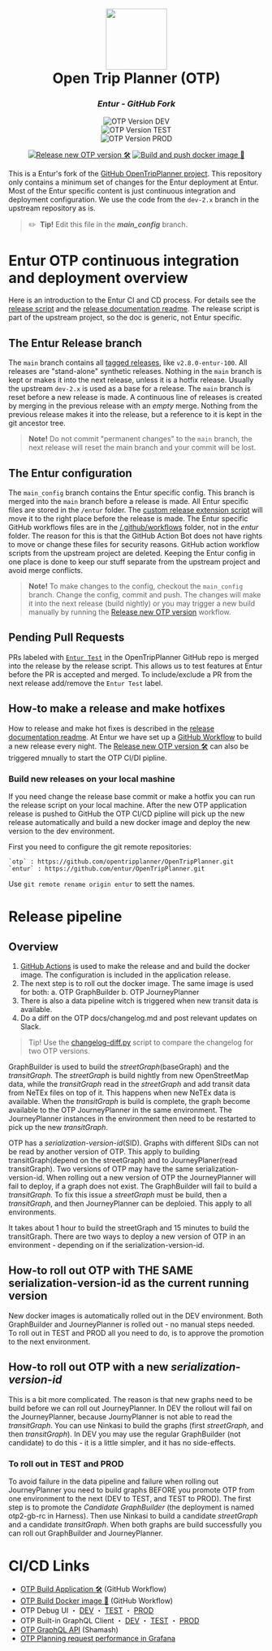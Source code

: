 <h1 align="center">
  <img src="/doc/user/images/otp-logo.svg" width="120" /><br>
  Open Trip Planner (OTP)
</h1>
<h3 align="center"><em>Entur - GitHub Fork</em></h3>
<p align="center">
  <img src="http://otp2debug.dev.entur.org/otp/version-badge.svg?label=DEV&color=limegreen" alt="OTP Version DEV"><br>
  <img src="http://otp2debug.staging.entur.org/otp/version-badge.svg?label=TEST&color=orange" alt="OTP Version TEST"/><br>
  <img src="http://otp2debug.entur.org/otp/version-badge.svg?label=PROD&color=crimson" alt="OTP Version PROD"/><br>
</p>
<p align="center">
  <a href="https://github.com/entur/OpenTripPlanner/actions/workflows/entur-a-otp-release.yml"><img src="https://github.com/entur/OpenTripPlanner/actions/workflows/entur-a-otp-release.yml/badge.svg" alt="Release new OTP version 🛠️"/></a>
  <a href="https://github.com/entur/OpenTripPlanner/actions/workflows/entur-b-docker-build.yml"><img src="https://github.com/entur/OpenTripPlanner/actions/workflows/entur-b-docker-build.yml/badge.svg" alt="Build and push docker image 🎁"/></a>
</p>

This is a Entur's fork of the [GitHub OpenTripPlanner project](https://github.com/opentripplanner/OpenTripPlanner).
This repository only contains a minimum set of changes for the Entur deployment at Entur. Most
of the Entur specific content is just continuous integration and deployment configuration. We use
the code from the `dev-2.x` branch in the upstream repository as is.

> ✏️ &nbsp;**Tip!**  Edit this file in the **_main_config_** branch.
 

# Entur OTP continuous integration and deployment overview

Here is an introduction to the Entur CI and CD process. For details see the [release script](/script/custom-release.py)
and the [release documentation readme](/script/CUSTOM_RELEASE_README.md). The release script is part
of the upstream project, so the doc is generic, not Entur specific.

## The Entur Release branch

The `main` branch contains all [tagged releases](https://github.com/opentripplanner/OpenTripPlanner/tags), 
like `v2.8.0-entur-100`. All releases are "stand-alone" synthetic releases. Nothing in the `main` 
branch is kept or makes it into the next release, unless it is a hotfix release. Usually the 
upstream `dev-2.x` is used as a base for a release. The `main` branch is reset before a new release
is made. A continuous line of releases is created by merging in the previous release with an 
_empty_ merge. Nothing from the previous release makes it into the release, but a reference to it
is kept in the git ancestor tree. 
 
 > **Note!** Do not commit "permanent changes" to the `main` branch, the next release will reset 
 >           the main branch and your commit will be lost.


## The Entur configuration  
  
The `main_config` branch contains the Entur specific config. This branch is merged into the `main`
branch before a release is made. All Entur specific files are stored in the `/entur` folder. The
[custom release extension script](/script/custom-release-extension) will move it to the right place
before the release is made. The Entur specific GitHub workflows files are in the 
[/.github/workflows](/.github/workflows) folder, not in the _entur_ folder. The reason for this is
that the GitHub Action Bot does not have rights to move or change these files for security reasons.
GitHub action workflow scripts from the upstream project are deleted. Keeping the Entur config in
one place is done to keep our stuff separate from the upstream project and avoid merge conflicts.

> **Note!** To make changes to the config, checkout the `main_config` branch. Change the config, 
>           commit and push. The changes will make it into the next release (build nightly) or you 
>           may trigger a new build manually by running the [Release new OTP version](https://github.com/entur/OpenTripPlanner/actions/workflows/entur-a-otp-release.yml)
>           workflow. 


## Pending Pull Requests

PRs labeled with [`Entur Test`](https://github.com/opentripplanner/OpenTripPlanner/pulls?q=is%3Aopen+is%3Apr+label%3A%22Entur+Test%22)
in the OpenTripPlanner GitHub repo is merged into the release by the release script. This allows us
to test features at Entur before the PR is accepted and merged. To include/exclude a PR from the 
next release add/remove the `Entur Test` label.

## How-to make a release and make hotfixes

How to release and make hot fixes is described in the [release documentation readme](/script/CUSTOM_RELEASE_README.md).
At Entur we have set up a [GitHub Workflow](https://github.com/entur/OpenTripPlanner/actions) to 
build a new release every night. The [Release new OTP version 🛠️](https://github.com/entur/OpenTripPlanner/actions/workflows/entur-a-otp-release.yml) 
can also be triggered mnually to start the OTP CI/DI pipline. 


### Build new releases on your local mashine

If you need change the release base commit or make a hotfix you can run the release script on your
local machine. After the new OTP application release is pushed to GitHub the OTP CI/CD pipline will
pick up the new release automatically and build a new docker image and deploy the new version to
the dev environment.

First you need to configure the git remote repositories:

    `otp` : https://github.com/opentripplanner/OpenTripPlanner.git
    `entur` : https://github.com/entur/OpenTripPlanner.git

Use `git remote rename origin entur` to sett the names.


# Release pipeline

## Overview

1. [GitHub Actions](https://github.com/entur/OpenTripPlanner/actions) is used to make the release 
   and and build the docker image. The configuration is included in the application release.
2. The next step is to roll out the docker image. The same image is used for both:
   a. OTP GraphBuilder 
   b. OTP JourneyPlanner 
3. There is also a data pipeline witch is triggered when new transit data is available.
4. Do a diff on the OTP docs/changelog.md and post relevant updates on Slack.

> Tip! Use the [changelog-diff.py](script/changelog-diff.py) script to compare the changelog 
>      for two OTP versions.

GraphBuilder is used to build the _streetGraph_(baseGraph) and the _transitGraph_. The 
_streetGraph_ is build nightly from new OpenStreetMap data, while the _transitGraph_ read in the
_streetGraph_ and add transit data from NeTEx files on top of it. This happens when new NeTEx data
is available. When the _transitGraph_ is build is complete, the graph become available to the OTP
JourneyPlanner in the same environment. The JourneyPlanner instances in the environment then need
to be restarted to pick up the new _transitGraph_.

OTP has a _serialization-version-id_(SID). Graphs with different SIDs can not be read by another
version of OTP. This apply to building transitGraph(depend on the streetGraph) and to 
JourneyPlaner(read transitGraph). Two versions of OTP may have the same serialization-version-id.
When rolling out a new version of OTP the JourneyPlanner will fail to deploy, if a graph does not 
exist. The GraphBuilder will fail to build a _transitGraph_. To fix this issue a _streetGraph_ must
be build, then a _transitGraph_, and then JourneyPlanner can be deploied. This apply to all 
environments.

It takes about 1 hour to build the streetGraph and 15 minutes to build the transitGraph. There are
two ways to deploy a new version of OTP in an environment - depending on if the 
serialization-version-id. 


## How-to roll out OTP with THE SAME serialization-version-id as the current running version

New docker images is automatically rolled out in the DEV environment. Both GraphBuilder and 
JourneyPlanner is rolled out - no manual steps needed. To roll out in TEST and PROD all you need
to do, is to approve the promotion to the next environment.

## How-to roll out OTP with a new _serialization-version-id_

This is a bit more complicated. The reason is that new graphs need to be build before we can roll
out JourneyPlanner. In DEV the rollout will fail on the JourneyPlanner, because JournyPlanner is
not able to read the _transitGraph_. You can use Ninkasi to build the graphs (first 
_streetGraph_, and then _transitGraph_). In DEV you may use the regular GraphBuilder (not candidate)
to do this - it is a little simpler, and it has no side-effects.

### To roll out in TEST and PROD

To avoid failure in the data pipeline and failure when rolling out JourneyPlanner you need to build
graphs BEFORE you promote OTP from one environment to the next (DEV to TEST, and TEST to PROD). The
first step is to promote the _Candidate GraphBuilder_ (the deployment is named otp2-gb-rc in
Harness). Then use Ninkasi to build a candidate _streetGraph_ and a candidate _transitGraph_. When
both graphs are build successfully you can roll out GraphBuilder and JourneyPlanner.


# CI/CD Links
- [OTP Build Application 🛠️](https://github.com/entur/OpenTripPlanner/actions/workflows/entur-a-otp-release.yml) (GitHub Workflow)
- [OTP Build Docker image 🎁](https://github.com/entur/OpenTripPlanner/actions/workflows/entur-b-docker-build.yml) (GitHub Workflow)
- OTP Debug UI ・ [DEV](https://otp2debug.dev.entur.org/) ・ [TEST](https://otp2debug.staging.entur.org/) ・ [PROD](https://otp2debug.entur.org/) 
- OTP Built-in GraphQL Client ・ [DEV](https://otp2debug.dev.entur.org/graphiql?flavor=transmodel) ・ [TEST](https://otp2debug.staging.entur.org/graphiql?flavor=transmodel) ・ [PROD](https://otp2debug.entur.org/graphiql?flavor=transmodel) 
- [OTP GraphQL API](https://api.staging.entur.io/graphql-explorer/journey-planner-v3) (Shamash)
- [OTP Planning request performance in Grafana](https://grafana.entur.org/d/X1pi-Jxnz/otp-apis-performance-operations?orgId=1)
